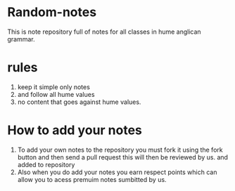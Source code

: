 # Random-notes
This is note repository full of notes for all classes in hume anglican grammar.
# rules 
1. keep it simple only notes
2. and follow all hume values
3. no content that goes against hume values.
# How to add your notes
1. To add your own notes to the repository you must fork it using the fork button and then send a pull request this will then be reviewed by us. and added to repository
2. Also when you do add your notes you earn respect points which can allow you to acess premuim notes sumbitted by us.
